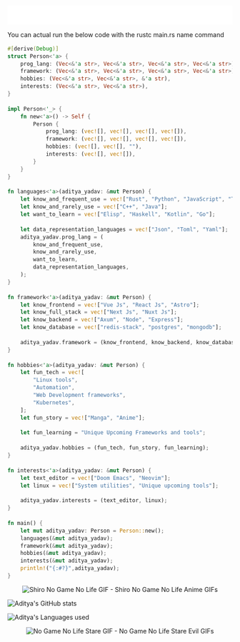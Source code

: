 <img src="./name.svg" alt="Aditya Yadav" style="display: flex;align-items: center;justify-content: center;">

<p>You can actual run the below code with the rustc main.rs name command<p>

```rust
#[derive(Debug)]
struct Person<'a> {
    prog_lang: (Vec<&'a str>, Vec<&'a str>, Vec<&'a str>, Vec<&'a str>),
    framework: (Vec<&'a str>, Vec<&'a str>, Vec<&'a str>, Vec<&'a str>),
    hobbies: (Vec<&'a str>, Vec<&'a str>, &'a str),
    interests: (Vec<&'a str>, Vec<&'a str>),
}

impl Person<'_> {
    fn new<'a>() -> Self {
        Person {
            prog_lang: (vec![], vec![], vec![], vec![]),
            framework: (vec![], vec![], vec![], vec![]),
            hobbies: (vec![], vec![], ""),
            interests: (vec![], vec![]),
        }
    }
}

fn languages<'a>(aditya_yadav: &mut Person) {
    let know_and_frequent_use = vec!["Rust", "Python", "JavaScript", "TypeScript", "Bash"];
    let know_and_rarely_use = vec!["C++", "Java"];
    let want_to_learn = vec!["Elisp", "Haskell", "Kotlin", "Go"];

    let data_representation_languages = vec!["Json", "Toml", "Yaml"];
    aditya_yadav.prog_lang = (
        know_and_frequent_use,
        know_and_rarely_use,
        want_to_learn,
        data_representation_languages,
    );
}

fn framework<'a>(aditya_yadav: &mut Person) {
    let know_frontend = vec!["Vue Js", "React Js", "Astro"];
    let know_full_stack = vec!["Next Js", "Nuxt Js"];
    let know_backend = vec!["Axum", "Node", "Express"];
    let know_database = vec!["redis-stack", "postgres", "mongodb"];

    aditya_yadav.framework = (know_frontend, know_backend, know_database, know_full_stack);
}

fn hobbies<'a>(aditya_yadav: &mut Person) {
    let fun_tech = vec![
        "Linux tools",
        "Automation",
        "Web Development frameworks",
        "Kubernetes",
    ];
    let fun_story = vec!["Manga", "Anime"];

    let fun_learning = "Unique Upcoming Frameworks and tools";

    aditya_yadav.hobbies = (fun_tech, fun_story, fun_learning);
}

fn interests<'a>(aditya_yadav: &mut Person) {
    let text_editor = vec!["Doom Emacs", "Neovim"];
    let linux = vec!["System utilities", "Unique upcoming tools"];

    aditya_yadav.interests = (text_editor, linux);
}

fn main() {
    let mut aditya_yadav: Person = Person::new();
    languages(&mut aditya_yadav);
    framework(&mut aditya_yadav);
    hobbies(&mut aditya_yadav);
    interests(&mut aditya_yadav);
    println!("{:#?}",aditya_yadav);
}
```

<p align="center">
    <img src="https://media.tenor.com/Si0MnDghJ-gAAAAC/shiro-no-game-no-life.gif" width="800" alt="Shiro No Game No Life GIF - Shiro No Game No Life Anime GIFs" style="max-width: 800px"/>
</p>

<p align="inline">
   <img src="https://github-readme-stats.vercel.app/api?username=aadi58002&show_icons=true&theme=dracula" alt="Aditya's GitHub stats">
</p>

<p align="inline">
    <img src="https://github-readme-stats.vercel.app/api/top-langs/?username=aadi58002&layout=compact&theme=dracula" alt="Aditya's Languages used">
</p>

<p align="center">
    <img src="https://media.tenor.com/_KJnqjY37cgAAAAC/no-game-no-life-stare.gif" width="800" alt="No Game No Life Stare GIF - No Game No Life Stare Evil GIFs" style="max-width: 800px;"/>
</p>
